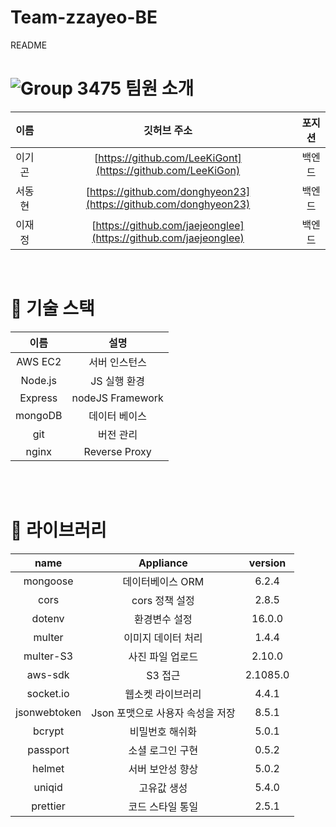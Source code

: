 # Team-zzayeo-BE
README

# ![Group 3475](https://user-images.githubusercontent.com/63698668/151095485-db07f9d7-a895-4a60-85f1-d214a0ee8b15.png) 팀원 소개

|   이름   |                        깃허브 주소                         | 포지션 |
| :------: | :--------------------------------------------------------: | :----: |
|  이기곤  |   [https://github.com/LeeKiGont](https://github.com/LeeKiGon)   | 백엔드 |
|  서동현  |     [https://github.com/donghyeon23](https://github.com/donghyeon23)     | 백엔드 |
|  이재정  | [https://github.com/jaejeonglee](https://github.com/jaejeonglee) | 백엔드 |

<br>

# :hammer: 기술 스택

|  이름   |       설명       |
| :-----: | :--------------: |
| AWS EC2 |   서버 인스턴스   |
| Node.js |   JS 실행 환경    |
| Express | nodeJS Framework |
| mongoDB |   데이터 베이스   |
|   git   |    버전 관리      |
|  nginx  |  Reverse Proxy   |
<br><br>

# :book: 라이브러리

|       name        |            Appliance             | version  |
| :---------------: | :------------------------------: | :------: |
|     mongoose      |         데이터베이스 ORM         |  6.2.4  |
|       cors        |          cors 정책 설정          |  2.8.5   |
|      dotenv       |          환경변수 설정           |  16.0.0  |
|      multer       |        이미지 데이터 처리        |  1.4.4   |
|     multer-S3     |         사진 파일 업로드         |  2.10.0  |
|      aws-sdk      |             S3 접근              | 2.1085.0 |
|     socket.io     |        웹소켓 라이브러리         |  4.4.1   |
|   jsonwebtoken    | Json 포맷으로 사용자 속성을 저장 |  8.5.1   |
|      bcrypt       |         비밀번호 해쉬화          |  5.0.1   |
|     passport      |         소셜 로그인 구현         |  0.5.2   |
|      helmet       |         서버 보안성 향상         |  5.0.2   |
|      uniqid       |         고유값 생성            |  5.4.0   |
|     prettier      |         코드 스타일 통일         |  2.5.1   |
